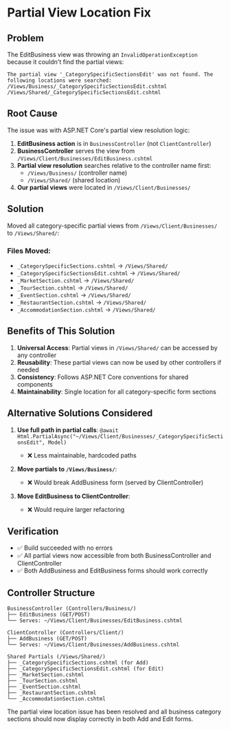 # Partial View Location Fix

## Problem

The EditBusiness view was throwing an `InvalidOperationException` because it couldn't find the partial views:

```
The partial view '_CategorySpecificSectionsEdit' was not found. The following locations were searched:
/Views/Business/_CategorySpecificSectionsEdit.cshtml
/Views/Shared/_CategorySpecificSectionsEdit.cshtml
```

## Root Cause

The issue was with ASP.NET Core's partial view resolution logic:

1. **EditBusiness action** is in `BusinessController` (not `ClientController`)
2. **BusinessController** serves the view from `/Views/Client/Businesses/EditBusiness.cshtml`
3. **Partial view resolution** searches relative to the controller name first:
   - `/Views/Business/` (controller name)
   - `/Views/Shared/` (shared location)
4. **Our partial views** were located in `/Views/Client/Businesses/`

## Solution

Moved all category-specific partial views from `/Views/Client/Businesses/` to `/Views/Shared/`:

### Files Moved:
- `_CategorySpecificSections.cshtml` → `/Views/Shared/`
- `_CategorySpecificSectionsEdit.cshtml` → `/Views/Shared/`
- `_MarketSection.cshtml` → `/Views/Shared/`
- `_TourSection.cshtml` → `/Views/Shared/`
- `_EventSection.cshtml` → `/Views/Shared/`
- `_RestaurantSection.cshtml` → `/Views/Shared/`
- `_AccommodationSection.cshtml` → `/Views/Shared/`

## Benefits of This Solution

1. **Universal Access**: Partial views in `/Views/Shared/` can be accessed by any controller
2. **Reusability**: These partial views can now be used by other controllers if needed
3. **Consistency**: Follows ASP.NET Core conventions for shared components
4. **Maintainability**: Single location for all category-specific form sections

## Alternative Solutions Considered

1. **Use full path in partial calls**: `@await Html.PartialAsync("~/Views/Client/Businesses/_CategorySpecificSectionsEdit", Model)`
   - ❌ Less maintainable, hardcoded paths

2. **Move partials to `/Views/Business/`**: 
   - ❌ Would break AddBusiness form (served by ClientController)

3. **Move EditBusiness to ClientController**:
   - ❌ Would require larger refactoring

## Verification

- ✅ Build succeeded with no errors
- ✅ All partial views now accessible from both BusinessController and ClientController
- ✅ Both AddBusiness and EditBusiness forms should work correctly

## Controller Structure

```
BusinessController (Controllers/Business/)
├── EditBusiness (GET/POST)
└── Serves: ~/Views/Client/Businesses/EditBusiness.cshtml

ClientController (Controllers/Client/)
├── AddBusiness (GET/POST)  
└── Serves: ~/Views/Client/Businesses/AddBusiness.cshtml

Shared Partials (/Views/Shared/)
├── _CategorySpecificSections.cshtml (for Add)
├── _CategorySpecificSectionsEdit.cshtml (for Edit)
├── _MarketSection.cshtml
├── _TourSection.cshtml
├── _EventSection.cshtml
├── _RestaurantSection.cshtml
└── _AccommodationSection.cshtml
```

The partial view location issue has been resolved and all business category sections should now display correctly in both Add and Edit forms.